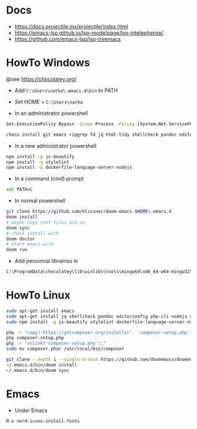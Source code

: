 # Docs

- https://docs.projectile.mx/projectile/index.html
- https://emacs-lsp.github.io/lsp-mode/page/lsp-intelephense/
- https://github.com/emacs-lsp/lsp-treemacs

# HowTo Windows
@see https://chocolatey.org/

- Add 
`C:\Users\natha\.emacs.d\bin` to PATH

- Set
HOME = `C:\Users\natha`

- In an administrator powershell
```bash
Set-ExecutionPolicy Bypass -Scope Process -Force; [System.Net.ServicePointManager]::SecurityProtocol = [System.Net.ServicePointManager]::SecurityProtocol -bor 3072; iex ((New-Object System.Net.WebClient).DownloadString('https://chocolatey.org/install.ps1'))

choco install git emacs ripgrep fd jq html-tidy shellcheck pandoc editorconfig.core php composer nodejs winlibs sqlite grep gtk-runtime shfmt hunspell.portable llvm python
```

- In a new administrator powershell
```bash
npm install -g js-beautify
npm install -g stylelint
npm install -g dockerfile-language-server-nodejs
```

- In a command (cmd) prompt
```bash
set PATH=C
```

- In normal powershell
```bash
git clone https://github.com/hlissner/doom-emacs $HOME\.emacs.d
doom install
# maybe copy conf files and co
doom sync
# check install with
doom doctor
# start emacs with
doom run
```

- Add personnal librairies in 
```bash
C:\ProgramData\chocolatey\lib\winlibs\tools\mingw64\x86_64-w64-mingw32\sys-root\mingw\include
```

# HowTo Linux
```bash
sudo apt-get install emacs
sudo apt-get install jq shellcheck pandoc editorconfig php-cli nodejs sqlite3 grep shfmt hunspell llvm python3 npm libxml2-utils clang-format glslang-tools tidy ripgrep fd-find
sudo npm install -g js-beautify stylelint dockerfile-language-server-nodejs

php -r "copy('https://getcomposer.org/installer', 'composer-setup.php');"
php composer-setup.php
php -r "unlink('composer-setup.php');"
sudo mv composer.phar /usr/local/bin/composer

git clone --depth 1 --single-branch https://github.com/doomemacs/doomemacs ~/.emacs.d
~/.emacs.d/bin/doom install
~/.emacs.d/bin/doom sync
```

# Emacs
- Under Emacs
```
M-x nerd-icons-install-fonts
```
